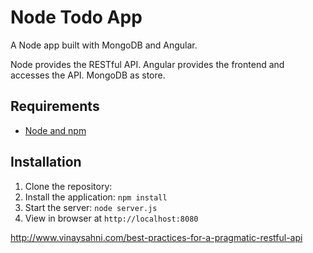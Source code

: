 # Node Todo App

A Node app built with MongoDB and Angular. 

Node provides the RESTful API. Angular provides the frontend and accesses the API. MongoDB as store.

## Requirements

- [Node and npm](http://nodejs.org)

## Installation

1. Clone the repository: 
2. Install the application: `npm install`
3. Start the server: `node server.js`
4. View in browser at `http://localhost:8080`


http://www.vinaysahni.com/best-practices-for-a-pragmatic-restful-api